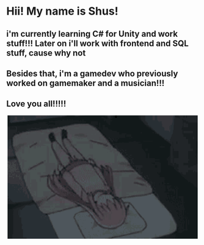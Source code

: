 # Hii! My name is Shus! 

## i'm currently learning C# for Unity and work stuff!!! Later on i'll work with frontend and SQL stuff, cause why not

## Besides that, i'm a gamedev who previously worked on gamemaker and a musician!!!

## Love you all!!!!!

<p align="center">
    <img src="bocchi-bonking.gif" alt="BOCCHI ROLLING AND BONKING" width="498px" height="323px" title="omg bocchi :0"/>
</p>

<!--
**ShusJeirokku/ShusJeirokku** is a ✨ _special_ ✨ repository because its `README.md` (this file) appears on your GitHub profile.

Here are some ideas to get you started:

- 🔭 I’m currently working on ...
- 🌱 I’m currently learning ...
- 👯 I’m looking to collaborate on ...
- 🤔 I’m looking for help with ...
- 💬 Ask me about ...
- 📫 How to reach me: ...
- 😄 Pronouns: ...
- ⚡ Fun fact: ...
-->
